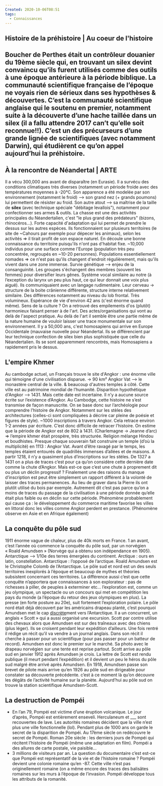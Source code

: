 ```yaml
---
Created: 2020-10-06T08:51
tags:
  - Connaissances
---
```

## Histoire de la préhistoire | Au coeur de l'histoire
**Boucher de Perthes** était un contrôleur douanier du 19ème siècle qui, en trouvant un silex devint convaincu qu’ils furent utilisés comme des outils à une époque antérieure à la période biblique.
La communauté scientifique française de l’époque ne voyais rien de sérieux dans ses hypothèses & découvertes. C’est la communauté scientifique anglaise qui le soutenu en premier, notamment suite à la découverte d’une hache taillée dans un silex (il a fallu attendre 2017 can’t qu’elle soit reconnue!!).
C’est un des précurseurs d’une grande lignée de scientifiques (avec notamment Darwin), qui étudièrent ce qu’on appel aujourd’hui la préhistoire.
---
## À la rencontre de Néandertal | ARTE
Il a vécu 300,000 ans avant de disparaître (en Eurasie). Il a survécu des conditions climatiques très diverses (notamment un période froide avec des températures moyennes à -20°C.
Son apparence a été modelée par son environnement (notamment le froid) —> son grand nez (+ grands poumons) lui permettent de résister au froid.
Son autre atout —> sa maîtrise de la taille de **silex** (avec technique spéciale "débitage levallois"), notamment pour confectionner ses armes & outils.
La chasse est une des activités principales du Néandertalien, c'est "le plus grand des prédateurs" (bizons, rhinocéros...). Forte capacité d'adaptation qui lui permet de prendre le dessus sur les autres espèces.
Ils fonctionnaient sur plusieurs territoires (le site de ~Cahours par exemple pour dépecer les animaux), selon les activités ⇒ il tirait profit de son espace naturel. En découle une bonne connaissance du territoire puisqu'ils n'ont pas d'habitat fixe.
~10,000 individus pour une surface comme l'Europe (population très peu concentrée, regroupés en ~10-20 personnes). Populations essentiellement nomades ⇒ ce n'est pas qu'ils changent d'endroit régulièrement, mais qu'ils vivent dans une zone immense.
Survie génétique —> enjeu de la consanguinité. Les groupes s'échangent des membres (souvent les femmes) pour diversifier leurs gênes.
Système vocal similaire au notre (à l’exception du larynx un peu plus haut, ce qui leur donnait une voix plus aiguë). Ils communiquaient avec un langage rudimentaire.
Leur cerveau → structure de la boite crânienne différente, structure interne relativement similaire. Des différences notamment au niveau du lob frontal. Très volumineux.
Espérance de vie d'environ 42 ans (c'est énorme quand même).
Sens de la culture ? On a retrouvé des empilements d'os (plutôt) harmonieux faisant penser à de l'art. Des actes/organisations qui vont au delà de l'aspect pratique. Au delà de l'art il semble être une partie même de la nature humaine de vouloir laisser une trace monumentale sur son environnement.
Il y a 50,000 ans, c'est homosapiens qui arrive en Europe Occidentale (mauvaise nuovelle pour Néandertal. Ils se différencient par leur technique confection de silex bien plus sophistiquée que celle du Néandertalien. Ils se sont apparemment rencontrés, mais Homosapiens a rapidement pris le dessus.
  
## L'empire Khmer
Au cambodge actuel, un Français trouve le site d'Angkor : une énorme ville qui témoigne d'une civilisation disparue. → 90 km²
Angkor Vat —> le monastère central de la ville. & beaucoup d'autres temples à côté.
Cette ville est au patrimoine mondial de l’humanité.
Disparition hypothétique d'Angkor —> 1431. Mais cette date est incertaine.
Il n’y a aucune source écrite sur l’existence d’Angkor. Au Cambodge, cette histoire ne s’est transmise de façon manuscrite. On se base donc sur l’archéologie pour comprendre l’histoire de Angkor. Notamment sur les stèles des architectures (celles-ci sont compliquées à décrire car pleine de poésie et figures de style). ~1000 inscriptions à travers Angkor. Cela retrace environ 1-2 années par écriture. C’est donc difficile de retracer l’histoire.
On estime que la période de Angkor est de 802 à 1431. (Charlemagne → Jeanne d’arc)
⇒ l’empire khmer était prospère, très structurée. Religion mélange Hindou et boudhistes.
Presque chaque souverain fait construire un temple (d’où la multiplicité) en 1113 : Angkor Vat.
Avant d’être ravagé par le temps, les temples étaient entourés de quadrillés immenses d’allées et de maisons.
A partir 1218, il n’y a quasiment plus d’inscriptions sur les stèles. De 1327 a 1431 on a plus de traces c’est pour ça qu’on considère cette dernière date comme la chute d’Angkor. Mais est-ce que c’est une chute à proprement dit ou plus un déclin progressif ? Finalement une des raisons du manque d’inscription est peut être simplement un rapport différent à la volonté de laisser des traces permanences. Au lieu de graver dans la Pierre ils ont plutôt utilisé du bois par exemple. Autrement dit c’est pas parce qu’on a moins de traces du passage de la civilisation à une période donnée qu’elle était plus faible ou en déclin sur cette période.
Phénomène probablement qui cause ça : le développement du commerce maritime favorise les villes en littoral donc les villes comme Angkor perdent en prestance. (Phénomène observe en Asie et en Afrique également)
  
## La conquête du pôle sud
1911 énorme vague de chaleur, plus de 40k morts en France.
1 an avant, c’est l’année où commence la conquête du pôle sud, par un norvégien « Roald Amundsen » (Norvège qui a obtenu son indépendance en 1905).
Antarctique —> 1/10e des terres émergées du continent.
Arctique : ours en latin, constellation. Antarctique : l’opposé de l’arctique.
Roald Amundsen est le Christophe Colomb de l’Antarctique. Le pôle sud et nord est un des seuls territoires inexplorés à l’époque et beaucoup de mythes et théories subsistent concernant ces territoires.
La différence aussi c’est que cette conquête n’apportera que connaissances à son explorateur : pas de richesses à piller, de peuples à exterminer etc... l’exploration est, comme un jeu olympique, un spectacle ou un concours qui met en compétition les pays du monde (a l’époque du retour des jeux olympiques en plus).
La presse (en forte posture au 20e), suit fortement l’exploration polaire.
Le pôle nord était déjà découvert par les américains drapeau planté, c’est pourquoi Amundsen met le cap [discrète](http://discret.et)ment vers l’Antarctique. Il a un concurrent, un anglais « Scott » qui a aussi organisé une excursion. Scott par contre utilise des chevaux alors que Amundsen est sur des traîneaux avec des chiens (plus léger). Ils se croisent pendant leur expédition d’ailleurs.
Une fois rentré il rédige un récit qu’il va vendre à un journal anglais. Dans son récit il cherche à passer pour un scientifique (pour pas passer pour un batteur de record).
Amundsen est donc le premier sur le marché. Sa photo avec le drapeau norvégien sur une tente est reprise partout.
Scott arrive au pôle sud en janvier 1912 après Amundsen je crois.
La lettre de Scott est rendu publique (il meurt pendant l’expédition) et il devient un peu le héros du pôle sud malgré être arrivé après Amundsen.
En 1918, Amundsen passe son brevet de pilote mais arrive qu’en 1926 au pôle sud en dirigeable pour constater sa découverte précédente. c’est à ce moment là qu’on découvre les dégâts de l’activité humaine sur la planète.
Aujourd’hui au pôle sud on trouve la station scientifique Amundsen-Scott.
  
## La destruction de Pompéi
- En l’an 79, Pompéi est victime d’une éruption volcanique.
Le jour d’après, Pompéi est entièrement enseveli. Herculaneum et ___ sont recouvertes de lave.
Les autorités romaines décident que la ville n’est plus une ville fonctionnelle (lol).
Pendant plus de 1000 ans on garde le secret de la disparition de Pompéi. Au 17ème siècle on redécouvre le secret de Pompéi.
Roman 20e siècle : les derniers jours de Pompéi qui récitent l’histoire de Pompéi (même une adaptation en film). Pompéi a des allures de carte postale, vie paisible...
- 3 millions de visiteurs par an.
La question du documentaire c’est est-ce que Pompéi est représentatif de la vie et de l’histoire romaine ?
Pompéi devient une colonie romaine qu’en -87. Cette ville n’est pas originellement romaine (on a même encore des traces des balisâtes romaines sur les murs à l’époque de l’invasion. Pompéi développe tous les attributs de la romanité.
